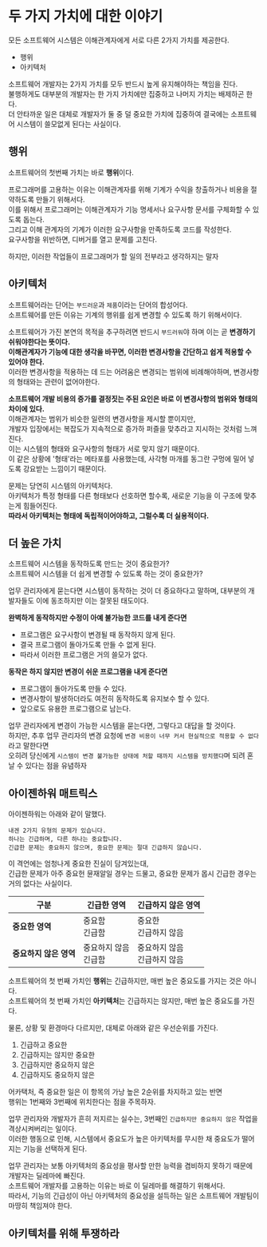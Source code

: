 # 두 가지 가치에 대한 이야기

모든 소프트웨어 시스템은 이해관계자에게 서로 다른 2가지 가치를 제공한다.  
  
* 행위 
* 아키텍처  
  
소프트웨어 개발자는 2가지 가치를 모두 반드시 높게 유지해야하는 책임을 진다.       
불행하게도 대부분의 개발자는 한 가지 가치에만 집중하고 나머지 가치는 배제하곤 한다.     
더 안타까운 일은 대체로 개발자가 둘 중 덜 중요한 가치에 집중하여 결국에는 소프트웨어 시스템이 쓸모없게 된다는 사실이다.    

## 행위  

소프트웨어의 첫번째 가치는 바로 **행위**이다.    

프로그래머를 고용하는 이유는 이해관계자를 위해 기계가 수익을 창출하거나 비용을 절약하도록 만들기 위해서다.      
이를 위해서 프로그래머는 이해관계자가 기능 명세서나 요구사항 문서를 구체화할 수 있도록 돕는다.    
그리고 이해 관계자의 기계가 이러한 요구사항을 만족하도록 코드를 작성한다.     
요구사항을 위반하면, 디버거를 열고 문제를 고친다.    

하지만, 이러한 작업들이 프로그래머가 할 일의 전부라고 생각하지는 말자   

## 아키텍처  

소프트웨어라는 단어는 `부드러운`과 `제품`이라는 단어의 합성어다.     
소프트웨어를 만든 이유는 기계의 행위를 쉽게 변경할 수 있도록 하기 위해서이다.   

소프트웨어가 가진 본연의 목적을 추구하려면 반드시 `부드러워`야 하며 이는 곧 **변경하기 쉬워야한다는 뜻이다.**    
**이해관계자가 기능에 대한 생각을 바꾸면, 이러한 변경사항을 간단하고 쉽게 적용할 수 있어야 한다.**        
이러한 변경사항을 적용하는 데 드는 어려움은 변경되는 범위에 비례해야하며, 변경사항의 형태와는 관련이 없어야한다.    

**소프트웨어 개발 비용의 증가를 결정짓는 주된 요인은 바로 이 변경사항의 범위와 형태의 차이에 있다.**     
이해관계자는 범위가 비슷한 일련의 변경사항을 제시할 뿐이지만,       
개발자 입장에서는 복잡도가 지속적으로 증가하 퍼즐을 맞추라고 지시하는 것처럼 느껴진다.         
이는 시스템의 형태와 요구사항의 형태가 서로 맞지 않기 때문이다.    
이 같은 상황에 '형태'라는 메타포를 사용했는데, 사각형 마개를 동그란 구멍에 밀어 넣도록 강요받는 느낌이기 때문이다.   
 
문제는 당연히 시스템의 아키텍처다.    
아키텍처가 특정 형태를 다른 형태보다 선호하면 할수록, 새로운 기능을 이 구조에 맞추는게 힘들어진다.     
**따라서 아키텍처는 형태에 독립적이어야하고, 그럴수록 더 실용적이다.**    

## 더 높은 가치 

소프트웨어 시스템을 동작하도록 만드는 것이 중요한가?    
소프트웨어 시스템을 더 쉽게 변경할 수 있도록 하는 것이 중요한가?    

업무 관리자에게 묻는다면 시스템이 동작하는 것이 더 중요하다고 말하며, 대부분의 개발자들도 이에 동조하지만 이는 잘못된 태도이다.     
  
**완벽하게 동작하지만 수정이 아예 불가능한 코드를 내게 준다면**  
* 프로그램은 요구사항이 변경될 때 동작하지 않게 된다.  
* 결국 프로그램이 돌아가도록 만들 수 없게 된다.  
* 따라서 이러한 프로그램은 거의 쓸모가 없다.  

**동작은 하지 않지만 변경이 쉬운 프로그램을 내게 준다면**   
* 프로그램이 돌아가도록 만들 수 있다.    
* 변경사항이 발생하더라도 여전히 동작하도록 유지보수 할 수 있다.  
* 앞으로도 유용한 프로그램으로 남는다.  

업무 관리자에게 변경이 가능한 시스템을 묻는다면, 그렇다고 대답을 할 것이다.   
하지만, 추후 업무 관리자의 변경 요청에 `변경 비용이 너무 커서 현실적으로 적용할 수 없다`라고 말한다면   
오히려 당신에게 `시스템이 변경 불가능한 상태에 처할 때까지 시스템을 방치했다`며 되려 혼날 수 있다는 점을 유념하자  

## 아이젠하워 매트릭스

아이젠하워는 아래와 같이 말했다.  
  
```  
내겐 2가지 유형의 문제가 있습니다.      
하나는 긴급하며, 다른 하나는 중요합니다.      
긴급한 문제는 중요하지 않으며, 중요한 문제는 절대 긴급하지 않습니다.  
```
  
이 격언에는 엄청나게 중요한 진실이 담겨있는대,      
긴급한 문제가 아주 중요헌 뮨재알일 경우는 드물고, 중요한 문제가 몹시 긴급한 경우는 거의 없다는 사실이다.  

|구분|긴급한 영역|긴급하지 않은 영역|
|-|--------|-------------|
|**중요한 영역**|중요함<br>긴급함|중요한<br>긴급하지 않음|
|**중요하지 않은 영역**|중요하지 않음<br>긴급함|중요하지 않음<br>긴급하지 않음|

소프트웨어의 첫 번째 가치인 **행위**는 긴급하지만, 매번 높은 중요도를 가지는 것은 아니다.     
소프트웨어의 첫 번째 가치인 **아키텍처**는 긴급하지는 않지만, 매번 높은 중요도를 가진다.       

물론, 상황 및 환경마다 다르지만, 대체로 아래와 같은 우선순위를 가진다.  
 
1. 긴급하고 중요한     
2. 긴급하지는 않지만 중요한   
3. 긴급하지만 중요하지 않은  
4. 긴급하지도 중요하지 않은  

어카택처, 즉 중요한 일은 이 항목의 가낭 높은 2순위를 차지하고 있는 반면     
행위는 1번째와 3번째에 위치한다는 점을 주목하자.    

업무 관리자와 개발자가 흔히 저지르는 실수는, 3번째인 `긴급하지만 중요하지 않은` 작업을 격상시켜버리는 일이다.         
이러한 행동으로 인해, 시스템에서 중요도가 높은 아키텍처를 무시한 채 중요도가 떨어지는 기능을 선택하게 된다.     
   
업무 관리자는 보통 아키텍처의 중요성을 평사할 만한 능력을 겸비하지 못하기 때문에 개발자는 딜레마에 빠진다.      
소프트웨어 개발자를 고용하는 이유는 바로 이 딜레마를 해결하기 위해서다.      
따라서, 기능의 긴급성이 아닌 아키텍처의 중요성을 설득하는 일은 소프트웨어 개발팀이 마땅히 책임져야 한다.  

## 아키텍처를 위해 투쟁하라   







